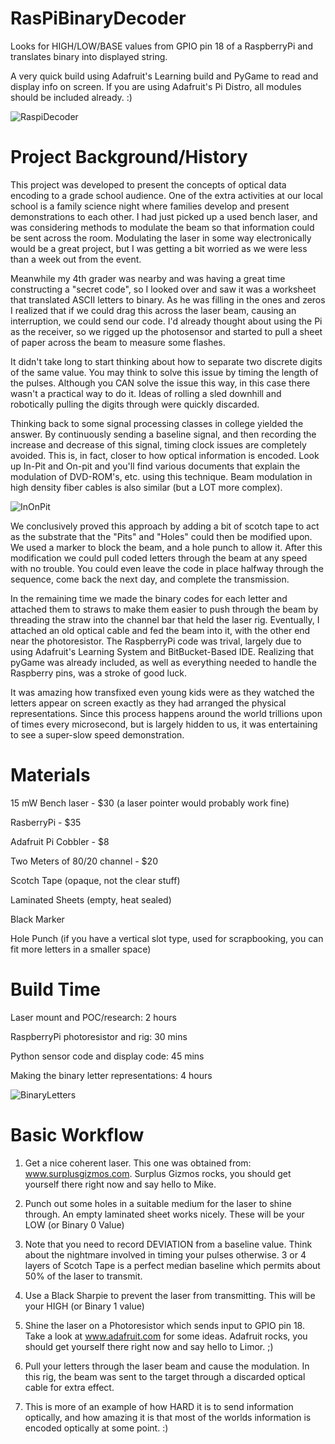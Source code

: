 RasPiBinaryDecoder
==================

Looks for HIGH/LOW/BASE values from GPIO pin 18 of a RaspberryPi and translates binary into displayed string.

A very quick build using Adafruit's Learning build and PyGame to read and display info on screen. If you are using Adafruit's Pi Distro, all modules should be included already. :) 

![RaspiDecoder](http://gipper.github.com/RasPiBinaryDecoder/images/RaspiDecoder.png)


Project Background/History
==================

This project was developed to present the concepts of optical data encoding to a grade school audience. One of the extra activities at our local school is a family science night where families develop and present demonstrations to each other. I had just picked up a used bench laser, and was considering methods to modulate the beam so that information could be sent across the room. Modulating the laser in some way electronically would be a great project, but I was getting a bit worried as we were less than a week out from the event.

Meanwhile my 4th grader was nearby and was having a great time constructing a "secret code", so I looked over and saw it was a worksheet that translated ASCII letters to binary. As he was filling in the ones and zeros I realized that if we could drag this across the laser beam, causing an interruption, we could send our code. I'd already thought about using the Pi as the receiver, so we rigged up the photosensor and started to pull a sheet of paper across the beam to measure some flashes.

It didn't take long to start thinking about how to separate two discrete digits of the same value. You may think to solve this issue by timing the length of the pulses. Although you CAN solve the issue this way, in this case there wasn't a practical way to do it. Ideas of rolling a sled downhill and robotically pulling the digits through were quickly discarded.

Thinking back to some signal processing classes in college yielded the answer. By continuously sending a baseline signal, and then recording the increase and decrease of this signal, timing clock issues are completely avoided. This is, in fact, closer to how optical information is encoded. Look up In-Pit and On-pit and you'll find various documents that explain the modulation of DVD-ROM's, etc. using this technique. Beam modulation in high density fiber cables is also similar (but a LOT more complex).

![InOnPit](http://gipper.github.com/RasPiBinaryDecoder/images/InOnPit.png)

We conclusively proved this approach by adding a bit of scotch tape to act as the substrate that the "Pits" and "Holes" could then be modified upon. We used a marker to block the beam, and a hole punch to allow it. After this modification we could pull coded letters through the beam at any speed with no trouble. You could even leave the code in place halfway through the sequence, come back the next day, and complete the transmission.

In the remaining time we made the binary codes for each letter and attached them to straws to make them easier to push through the beam by threading the straw into the channel bar that held the laser rig. Eventually, I attached an old optical cable and fed the beam into it, with the other end near the photoresistor. The RaspberryPi code was trival, largely due to using Adafruit's Learning System and BitBucket-Based IDE. Realizing that pyGame was already included, as well as everything needed to handle the Raspberry pins, was a stroke of good luck.

It was amazing how transfixed even young kids were as they watched the letters appear on screen exactly as they had arranged the physical representations. Since this process happens around the world trillions upon of times every microsecond, but is largely hidden to us, it was entertaining to see a super-slow speed demonstration.

Materials
==================

15 mW Bench laser - $30 (a laser pointer would probably work fine)

RasberryPi - $35

Adafruit Pi Cobbler - $8

Two Meters of 80/20 channel - $20

Scotch Tape (opaque, not the clear stuff)

Laminated Sheets (empty, heat sealed)

Black Marker

Hole Punch (if you have a vertical slot type, used for scrapbooking, you can fit more letters in a smaller space)


Build Time
==================

Laser mount and POC/research: 2 hours

RaspberryPi photoresistor and rig: 30 mins

Python sensor code and display code: 45 mins

Making the binary letter representations: 4 hours


![BinaryLetters](http://gipper.github.com/RasPiBinaryDecoder/images/BinaryLetters.png)


Basic Workflow
==================

1. Get a nice coherent laser. This one was obtained from: www.surplusgizmos.com. Surplus Gizmos rocks, you should get yourself there right now and say hello to Mike.

2. Punch out some holes in a suitable medium for the laser to shine through. An empty laminated sheet works nicely. These will be your LOW (or Binary 0 Value)

3. Note that you need to record DEVIATION from a baseline value. Think about the nightmare involved in timing your pulses otherwise. 3 or 4 layers of Scotch Tape is a perfect median baseline which permits about 50% of the laser to transmit.

4. Use a Black Sharpie to prevent the laser from transmitting. This will be your HIGH (or Binary 1 value)

5. Shine the laser on a Photoresistor which sends input to GPIO pin 18. Take a look at www.adafruit.com for some ideas. Adafruit rocks, you should get yourself there right now and say hello to Limor. ;)

6. Pull your letters through the laser beam and cause the modulation. In this rig, the beam was sent to the target through a discarded optical cable for extra effect.

7. This is more of an example of how HARD it is to send information optically, and how amazing it is that most of the worlds information is encoded optically at some point. :)





